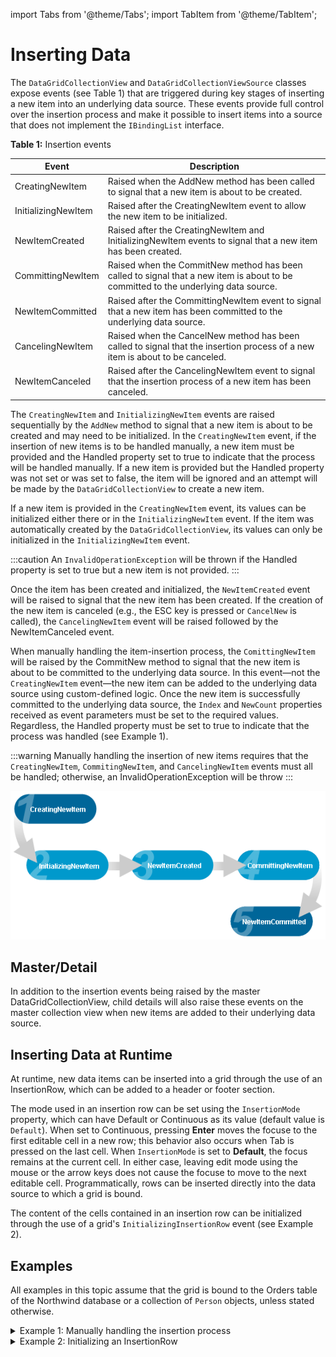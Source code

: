 import Tabs from '@theme/Tabs';
import TabItem from '@theme/TabItem';

# Inserting Data

The `DataGridCollectionView` and `DataGridCollectionViewSource` classes expose events (see Table 1) that are triggered during key stages of inserting a new item into an underlying data source. These events provide full control over the insertion process and make it possible to insert items into a source that does not implement the `IBindingList` interface.

**Table 1:** Insertion events

|Event|	Description|
|-----|------------|
|CreatingNewItem	|Raised when the AddNew method has been called to signal that a new item is about to be created.|
|InitializingNewItem	|Raised after the CreatingNewItem event to allow the new item to be initialized.|
|NewItemCreated	|Raised after the CreatingNewItem and InitializingNewItem events to signal that a new item has been created.|
|CommittingNewItem	|Raised when the CommitNew method has been called to signal that a new item is about to be committed to the underlying data source.|
|NewItemCommitted	|Raised after the CommittingNewItem event to signal that a new item has been committed to the underlying data source.|
|CancelingNewItem	|Raised when the CancelNew method has been called to signal that the insertion process of a new item is about to be canceled.|
|NewItemCanceled	|Raised after the CancelingNewItem event to signal that the insertion process of a new item has been canceled.|

The `CreatingNewItem` and `InitializingNewItem` events are raised sequentially by the `AddNew` method to signal that a new item is about to be created and may need to be initialized. In the `CreatingNewItem` event, if the insertion of new items is to be handled manually, a new item must be provided and the Handled property set to true to indicate that the process will be handled manually. If a new item is provided but the Handled property was not set or was set to false, the item will be ignored and an attempt will be made by the `DataGridCollectionView` to create a new item.

If a new item is provided in the `CreatingNewItem` event, its values can be initialized either there or in the `InitializingNewItem` event. If the item was automatically created by the `DataGridCollectionView`, its values can only be initialized in the `InitializingNewItem` event.

:::caution
An `InvalidOperationException` will be thrown if the Handled property is set to true but a new item is not provided.
:::

Once the item has been created and initialized, the `NewItemCreated` event will be raised to signal that the new item has been created. If the creation of the new item is canceled (e.g., the ESC key is pressed or `CancelNew` is called), the `CancelingNewItem` event will be raised followed by the NewItemCanceled event. 

When manually handling the item-insertion process, the `ComittingNewItem` will be raised by the CommitNew method to signal that the new item is about to be committed to the underlying data source. In this event—not the `CreatingNewItem` event—the new item can be added to the underlying data source using custom-defined logic. Once the new item is successfully committed to the underlying data source, the `Index` and `NewCount` properties received as event parameters must be set to the required values. Regardless, the Handled property must be set to true to indicate that the process was handled (see Example 1).

:::warning
Manually handling the insertion of new items requires that the `CreatingNewItem`, `CommitingNewItem`, and `CancelingNewItem` events must all be handled; otherwise, an InvalidOperationException will be throw
:::

![CreateNewItem_Circle.png](/img/CreateNewItem_Circle.png)

## Master/Detail
In addition to the insertion events being raised by the master DataGridCollectionView, child details will also raise these events on the master collection view when new items are added to their underlying data source.  

## Inserting Data at Runtime
At runtime, new data items can be inserted into a grid through the use of an InsertionRow, which can be added to a header or footer section.

The mode used in an insertion row can be set using the `InsertionMode` property, which can have Default or Continuous as its value (default value is `Default`). When set to Continuous, pressing **Enter** moves the focuse to the first editable cell in a new row; this behavior also occurs when Tab is pressed on the last cell. When `InsertionMode` is set to **Default**, the focus remains at the current cell. In either case, leaving edit mode using the mouse or the arrow keys does not cause the focuse to move to the next editable cell. 
Programmatically, rows can be inserted directly into the data source to which a grid is bound.

The content of the cells contained in an insertion row can be initialized through the use of a grid's `InitializingInsertionRow` event (see Example 2). 

## Examples
All examples in this topic assume that the grid is bound to the Orders table of the Northwind database or a collection of `Person` objects, unless stated otherwise.

<details>

  <summary>Example 1: Manually handling the insertion process</summary>

  The following example demonstrates how to manually handle the insertion process of a new item into a collection.

  <Tabs>
    <TabItem value="xaml" label="XAML" default>

      ```xml
      <Grid xmlns:xcdg="http://schemas.xceed.com/wpf/xaml/datagrid"
          xmlns:local="clr-namespace:Xceed.Wpf.Documentation">
        <Grid.Resources>
          <xcdg:DataGridCollectionViewSource x:Key="cvs_persons"
                                            Source="{Binding Source={x:Static Application.Current},
                                                              Path=PersonList}"
                                            CreatingNewItem="CollectionView_CreatingNewItem"
                                            CommittingNewItem="CollectionView_CommittingNewItem"
                                            CancelingNewItem="CollectionView_CancelingNewItem"/>
        </Grid.Resources>
        <xcdg:DataGridControl x:Name="PersonsGrid"
                              ItemsSource="{Binding Source={StaticResource cvs_persons}}">
          <xcdg:DataGridControl.View>
              <xcdg:TableView>
                <xcdg:TableView.FixedHeaders>
                    <DataTemplate>
                      <xcdg:InsertionRow/>
                    </DataTemplate>
                </xcdg:TableView.FixedHeaders>
              </xcdg:TableView>
          </xcdg:DataGridControl.View>
        </xcdg:DataGridControl>
      </Grid>
      ```
    </TabItem>
    <TabItem value="csharp" label="C#">

      ```csharp
      private void CollectionView_CreatingNewItem( object sender, DataGridCreatingNewItemEventArgs e )
      {
        e.NewItem = new Person( Person.AutoIncrementID, string.Empty, string.Empty, -1 );
        e.Handled = true;
      }
      private void CollectionView_CommittingNewItem( object sender, DataGridCommittingNewItemEventArgs e )
      {
        List<Person> source = e.CollectionView.SourceCollection as List<Person>;
        source.Add( ( Person )e.Item );
        Person.AutoIncrementID = Person.AutoIncrementID + 1;
        // the new item is always added at the end of the list.     
        e.Index = source.Count - 1;
        e.NewCount = source.Count;
        e.Handled = true;
      }
      private void CollectionView_CancelingNewItem( object sender, DataGridItemHandledEventArgs e )
      {
        // Manually handling the insertion of new items requires that the CreatingNewItem,
        // CommitingNewItem, and CancelingNewItem events must all be handled even if nothing
        // is done in the event.
        e.Handled = true;
      }
      ```
    </TabItem>
    <TabItem value="vbnet" label="VB.NET">

      ```vbnet
      Private Sub CollectionView_CreatingNewItem( ByVal sender As Object, _
                                                  ByVal e As DataGridCreatingNewItemEventArgs )
        e.NewItem = New Person( Person.AutoIncrementID, String.Empty, String.Empty, -1 )
        e.Handled = True
      End Sub
      Private Sub CollectionView_CommittingNewItem( ByVal sender As Object, _
                                                    ByVal e As DataGridCommittingNewItemEventArgs )
        Dim source As List( Of Person ) = CType( e.CollectionView.SourceCollection, List( Of Person ) )
        source.Add( CType( e.Item, Person ) )
        Person.AutoIncrementID = Person.AutoIncrementID + 1
        ' the new item is always added at the end of the list.
        e.Index = source.Count - 1
        e.NewCount = source.Count
        e.Handled = True
      End Sub
      Private Sub CollectionView_CancelingNewItem( ByVal sender As Object, _
                                                  ByVal e As DataGridItemHandledEventArgs )
        ' Manually handling the insertion of new items requires that the CreatingNewItem,
        ' CommitingNewItem, and CancelingNewItem events must all be handled even if nothing
        ' is done in the event.
        e.Handled = True
      End Sub
      ```
    </TabItem>    
  </Tabs>

</details>

<details>

  <summary>Example 2: Initializing an InsertionRow</summary>

  The following example demonstrates how to initialize the values of the *ShipCountry*, *ShipCity*, and *ShipVia* columns in an insertion row located in the fixed headers. The handler for the `InitializingInsertionRow` event is defined in the code-behind class.

 The columns that are contained in the grid will be limited to those specified in the ItemProperties of the `DataGridCollectionViewSource`.

  <Tabs>
    <TabItem value="xaml" label="XAML" default>

      ```xml
      <Grid xmlns:xcdg="http://schemas.xceed.com/wpf/xaml/datagrid">
        <Grid.Resources>
          <xcdg:DataGridCollectionViewSource x:Key="cvs_orders"
                                          Source="{Binding Source={x:Static Application.Current},
                                                              Path=Orders}"
                                          AutoCreateItemProperties="False">
            <xcdg:DataGridCollectionViewSource.ItemProperties>
              <xcdg:DataGridItemProperty Name="ShipCountry" Title="Country"/>
              <xcdg:DataGridItemProperty Name="ShipCity" Title="City"/>
              <xcdg:DataGridItemProperty Name="ShipVia" Title="Ship With"/>
            </xcdg:DataGridCollectionViewSource.ItemProperties>
          </xcdg:DataGridCollectionViewSource>
        </Grid.Resources>

        <xcdg:DataGridControl x:Name="OrdersGrid"
                              ItemsSource="{Binding Source={StaticResource cvs_orders}}"
                              InitializingInsertionRow="InitInsertion">
            <xcdg:DataGridControl.View>
              <xcdg:CardView>
                <xcdg:CardView.FixedHeaders>
                    <DataTemplate>
                      <xcdg:InsertionRow/>
                    </DataTemplate>
                </xcdg:CardView.FixedHeaders>
              </xcdg:CardView>
            </xcdg:DataGridControl.View>
        </xcdg:DataGridControl>
      </Grid> 
      ```
    </TabItem>
    <TabItem value="csharp" label="C#">

      ```csharp
      private void InitInsertion( object sender, InitializingInsertionRowEventArgs e )
      {
        e.InsertionRow.Cells[ "ShipCountry" ].Content = 
              this.ParseCountry( System.Globalization.CultureInfo.CurrentCulture.DisplayName );
        e.InsertionRow.Cells[ "ShipCity" ].Content = "Enter City Here";
        e.InsertionRow.Cells[ "ShipVia" ].Content = "1";
      }
      private string ParseCountry( string name )
      {
        int startIndex = name.IndexOf( "(" );
        return name.Substring( startIndex + 1, name.Length - startIndex - 2 );
      }
      ```
    </TabItem>
    <TabItem value="vbnet" label="VB.NET">

      ```vbnet
        Private Sub InitInertion( ByVal sender As Object, ByVal e As InitializingInsertionRowEventArgs )
          e.InsertionRow.Cells( "ShipCountry" ).Content = 
                      Me.ParseCountry( System.Globalization.CultureInfo.CurrentCulture.DisplayName )
          e.InsertionRow.Cells( "ShipCity" ).Content = "Enter City Here"
          e.InsertionRow.Cells( "ShipVia" ).Content = 1
        End Sub
        Private Function ParseCountry( ByVal name As String ) As String
          Dim startIndex As Integer = name.IndexOf( "(" )
          Return name.SubString( startIndex + 1, name.Length - startIndex - 2 )
        End Function
      ```
    </TabItem>    
  </Tabs>

</details>